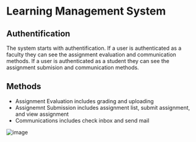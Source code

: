 # Learning Management System

## Authentification
The system starts with authentification. If a user is authenticated as a faculty they can see the assignment evaluation and communication methods. If a user is authenticated as a student they can see the assignment submision and communication methods. 

## Methods
- Assignment Evaluation includes grading and uploading
- Assignemnt Submission includes assignment list, submit assignment, and view assignment
- Communications includes check inbox and send mail

![image](https://user-images.githubusercontent.com/54961655/194892456-7f54da67-cb8e-4565-99e4-01b037ea5099.png)
